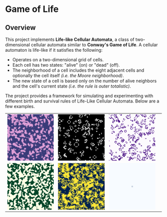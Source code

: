# Game of Life

## Overview

This project implements **Life-like Cellular Automata**, a class of two-dimensional cellular automata similar to **Conway's Game of Life**.
A cellular automaton is life-like if it satisfies the following:
- Operates on a two-dimensional grid of cells.
- Each cell has two states: "alive" (on) or "dead" (off).
- The neighborhood of a cell includes the eight adjacent cells and optionally the cell itself *(i.e. the Moore neighborhood)*.
- The new state of a cell is based only on the number of alive neighbors and the cell's current state *(i.e. the rule is outer totalistic)*.

The project provides a framework for simulating and experimenting with different birth and survival rules of Life-Like Cellular Automata. Below are a few examples.

 <table>
  <tr>
    <td> <img src="results/diamoeba.gif" title="B35678/S5678 Diamoeba" style="width: 100%;"/></td>
    <td><img src="results/life.gif" title="B3/S23 Life" style="width: 100%;"/></td>
    <td><img src="results/highlife.gif" title="B36/S23 HighLife" style="width: 100%;"/></td>
  </tr>
  <tr>
    <td> <img src="results/anneal.gif" title="B4678/S35678 Anneal" style="width: 100%;"/></td>
    <td><img src="results/day_n_night.gif" title="B3678/S34678 Day & Night" style="width: 100%;"/></td>
    <td> <img src="results/replicator.gif" title="B1357/S1357 Replicator" style="width: 100%;"/><td>
  </tr>
</table> 